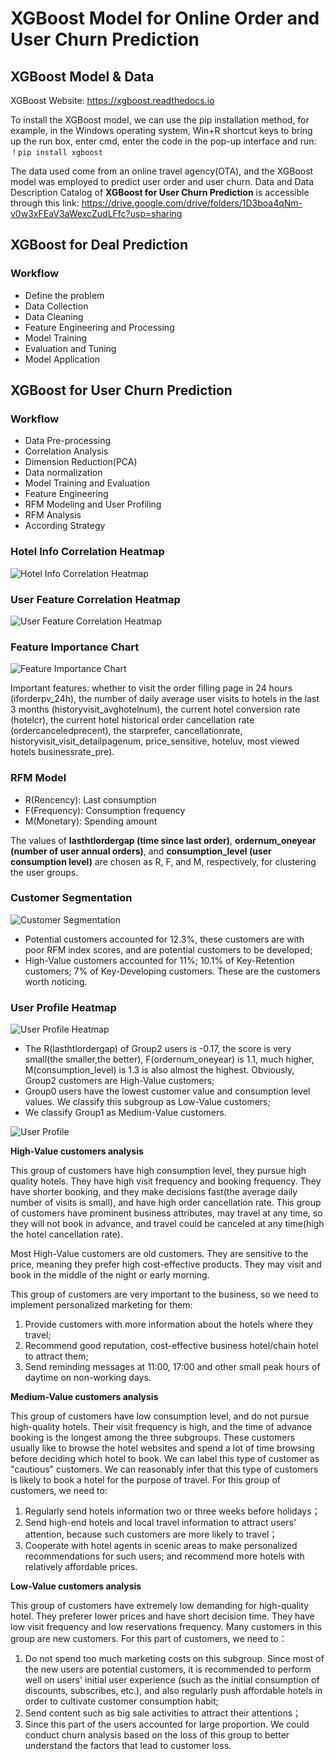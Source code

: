 # XGBoost Model for Online Order and User Churn Prediction

## XGBoost Model & Data

XGBoost Website: https://xgboost.readthedocs.io

To install the XGBoost model, we can use the pip installation method, for example, in the Windows operating system, Win+R shortcut keys to bring up the run box, enter cmd, enter the code in the pop-up interface and run: `！pip install xgboost`

The data used come from an online travel agency(OTA), and the XGBoost model was employed to predict user order and user churn.
Data and Data Description Catalog of **XGBoost for User Churn Prediction** is accessible through this link: https://drive.google.com/drive/folders/1D3boa4qNm-v0w3xFEaV3aWexcZudLFfc?usp=sharing


## XGBoost for Deal Prediction 
### Workflow
- Define the problem
- Data Collection
- Data Cleaning
- Feature Engineering and Processing
- Model Training
- Evaluation and Tuning
- Model Application 

## XGBoost for User Churn Prediction 
### Workflow
- Data Pre-processing
- Correlation Analysis
- Dimension Reduction(PCA)
- Data normalization
- Model Training and Evaluation
- Feature Engineering 
- RFM Modeling and User Profiling
- RFM Analysis
- According Strategy

### Hotel Info Correlation Heatmap
![Hotel Info Correlation Heatmap](https://github.com/peijin0405/ML-XGBoostModel-for-Deal-and-User-Churn-Forecast/assets/89746479/64a9e404-1c8b-47d6-b6b8-ce13588abbd6)

### User Feature Correlation Heatmap
![User Feature Correlation Heatmap](https://github.com/peijin0405/ML-XGBoostModel-for-Deal-and-User-Churn-Forecast/assets/89746479/de2db495-b104-4245-bb2e-e3278b387d8a)

### Feature Importance Chart
![Feature Importance Chart](https://github.com/peijin0405/ML-XGBoostModel-for-Deal-and-User-Churn-Forecast/assets/89746479/9b8906d1-cd87-4d10-974e-312997c1431d)

Important features: whether to visit the order filling page in 24 hours (iforderpv_24h), the number of daily average user visits to hotels in the last 3 months (historyvisit_avghotelnum), the current hotel conversion rate (hotelcr), the current hotel historical order cancellation rate (ordercanceledprecent), the starprefer, cancellationrate, historyvisit_visit_detailpagenum, price_sensitive, hoteluv, most viewed hotels businessrate_pre).

### RFM Model 
* R(Rencency): Last consumption
* F(Frequency): Consumption frequency
* M(Monetary): Spending amount

The values of **lasthtlordergap (time since last order)**, **ordernum_oneyear (number of user annual orders)**, and **consumption_level (user consumption level)** are chosen as R, F, and M, respectively, for clustering the user groups.

### Customer Segmentation
![Customer Segmentation](https://github.com/peijin0405/ML-XGBoostModel-for-Deal-and-User-Churn-Forecast/assets/89746479/710992c6-67ac-4a01-aad8-c8eb5abd42b2)

* Potential customers accounted for 12.3%, these customers are with poor RFM index scores, and are potential customers to be developed; 
* High-Value customers accounted for 11%; 10.1% of Key-Retention customers; 7% of Key-Developing customers. These are the customers worth noticing.

### User Profile Heatmap

![User Profile Heatmap](https://github.com/peijin0405/ML-XGBoostModel-for-Deal-and-User-Churn-Forecast/assets/89746479/b5c238f4-f44f-47e4-ad0d-d3e0e6774c23)

* The R(lasthtlordergap) of Group2 users is -0.17, the score is very small(the smaller,the better), F(ordernum_oneyear) is 1.1, much higher, M(consumption_level) is 1.3 is also almost the highest. Obviously, Group2 customers are High-Value customers;
* Group0 users have the lowest customer value and consumption level values. We classify this subgroup as Low-Value customers;
* We classify Group1 as Medium-Value customers.

![User Profile](https://github.com/peijin0405/ML-XGBoostModel-for-Deal-and-User-Churn-Forecast/assets/89746479/a9a9f34d-46d3-462e-899f-9a31357b759f)

**High-Value customers analysis**

This group of customers have high consumption level, they pursue high quality hotels. They have high visit frequency and booking frequency. They have shorter booking, and they make decisions fast(the average daily number of visits is small), and have high order cancellation rate. This group of customers have prominent business attributes, may travel at any time, so they will not book in advance, and travel could be canceled at any time(high the hotel cancellation rate).

Most High-Value customers are old customers. They are sensitive to the price, meaning they prefer high cost-effective products. They may visit and book in the middle of the night or early morning. 

This group of customers are very important to the business, so we need to implement personalized marketing for them:
1. Provide customers with more information about the hotels where they travel;
2. Recommend good reputation, cost-effective business hotel/chain hotel to attract them;
3. Send reminding messages at 11:00, 17:00 and other small peak hours of daytime on non-working days.


**Medium-Value customers analysis**

This group of customers have low consumption level, and do not pursue high-quality hotels. Their visit frequency is high, and the time of advance booking is the longest among the three subgroups. These customers usually like to browse the hotel websites and spend a lot of time browsing before deciding which hotel to book. We can label this type of customer as "cautious" customers. We can reasonably infer that this type of customers is likely to book a hotel for the purpose of travel. For this group of customers, we need to:
1. Regularly send hotels information two or three weeks before holidays；
2. Send high-end hotels and local travel information to attract users' attention, because such customers are more likely to travel；
3. Cooperate with hotel agents in scenic areas to make personalized recommendations for such users; and recommend more hotels with relatively affordable prices.



**Low-Value customers analysis**

This group of customers have extremely low demanding for high-quality hotel. They preferer lower prices and have short decision time. They have low visit frequency and low reservations frequency. Many customers in this group are new customers. For this part of customers, we need to：
1. Do not spend too much marketing costs on this subgroup. Since most of the new users are potential customers, it is recommended to perform well on users' initial user experience (such as the initial consumption of discounts, subscribes, etc.), and also regularly push affordable hotels in order to cultivate customer consumption habit;
2. Send content such as big sale activities to attract their attentions；
3. Since this part of the users accounted for large proportion. We could conduct churn analysis based on the loss of this group to better understand the factors that lead to customer loss.
